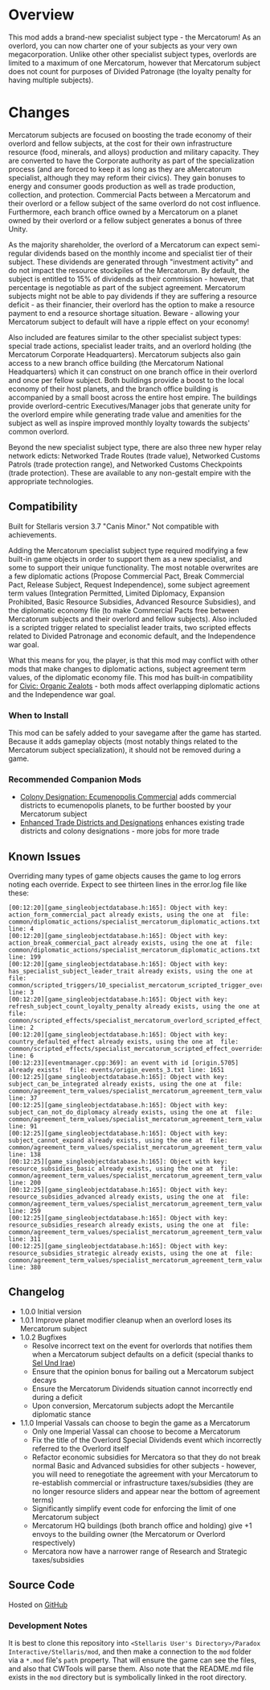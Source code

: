 # Overview

This mod adds a brand-new specialist subject type - the Mercatorum! As an overlord, you can now charter one of your subjects as your very own megacorporation. Unlike other other specialist subject types, overlords are limited to a maximum of one Mercatorum, however that Mercatorum subject does not count for purposes of Divided Patronage (the loyalty penalty for having multiple subjects).

# Changes

Mercatorum subjects are focused on boosting the trade economy of their overlord and fellow subjects, at the cost for their own infrastructure resource (food, minerals, and alloys) production and military capacity. They are converted to have the Corporate authority as part of the specialization process (and are forced to keep it as long as they are aMercatorum specialist, although they may reform their civics). They gain bonuses to energy and consumer goods production as well as trade production, collection, and protection. Commercial Pacts between a Mercatorum and their overlord or a fellow subject of the same overlord do not cost influence. Furthermore, each branch office owned by a Mercatorum on a planet owned by their overlord or a fellow subject generates a bonus of three Unity.

As the majority shareholder, the overlord of a Mercatorum can expect semi-regular dividends based on the monthly income and specialist tier of their subject. These dividends are generated through "investment activity" and do not impact the resource stockpiles of the Mercatorum. By default, the subject is entitled to 15% of dividends as their commission - however, that percentage is negotiable as part of the subject agreement. Mercatorum subjects might not be able to pay dividends if they are suffering a resource deficit - as their financier, their overlord has the option to make a resource payment to end a resource shortage situation. Beware - allowing your Mercatorum subject to default will have a ripple effect on your economy!

Also included are features similar to the other specialist subject types: special trade actions, specialist leader traits, and an overlord holding (the Mercatorum Corporate Headquarters). Mercatorum subjects also gain access to a new branch office building (the Mercatorum National Headquarters) which it can construct on one branch office in their overlord and once per fellow subject. Both buildings provide a boost to the local economy of their host planets, and the branch office building is accompanied by a small boost across the entire host empire. The buildings provide overlord-centric Executives/Manager jobs that generate unity for the overlord empire while generating trade value and amenities for the subject as well as inspire improved monthly loyalty towards the subjects' common overlord.

Beyond the new specialist subject type, there are also three new hyper relay network edicts: Networked Trade Routes (trade value), Networked Customs Patrols (trade protection range), and Networked Customs Checkpoints (trade protection). These are available to any non-gestalt empire with the appropriate technologies.

## Compatibility

Built for Stellaris version 3.7 "Canis Minor." Not compatible with achievements.

Adding the Mercatorum specialist subject type required modifying a few built-in game objects in order to support them as a new specialist, and some to support their unique functionality. The most notable overwrites are a few diplomatic actions (Propose Commercial Pact, Break Commercial Pact, Release Subject, Request Independence), some subject agreement term values (Integration Permitted, Limited Diplomacy, Expansion Prohibited, Basic Resource Subsidies, Advanced Resource Subsidies), and the diplomatic economy file (to make Commercial Pacts free between Mercatorum subjects and their overlord and fellow subjects). Also included is a scripted trigger related to specialist leader traits, two scripted effects related to Divided Patronage and economic default, and the Independence war goal.

What this means for you, the player, is that this mod may conflict with other mods that make changes to diplomatic actions, subject agreement term values, of the diplomatic economy file. This mod has built-in compatibility for [Civic: Organic Zealots](https://steamcommunity.com/sharedfiles/filedetails/?id=2920668465) - both mods affect overlapping diplomatic actions and the Independence war goal.

### When to Install

This mod can be safely added to your savegame after the game has started. Because it adds gameplay objects (most notably things related to the Mercatorum subject specialization), it should not be removed during a game.

### Recommended Companion Mods

* [Colony Designation: Ecumenopolis Commercial](https://steamcommunity.com/sharedfiles/filedetails/?id=2597129991) adds commercial districts to ecumenopolis planets, to be further boosted by your Mercatorum subject
* [Enhanced Trade Districts and Designations](https://steamcommunity.com/sharedfiles/filedetails/?id=2641081470) enhances existing trade districts and colony designations - more jobs for more trade

## Known Issues

Overriding many types of game objects causes the game to log errors noting each override. Expect to see thirteen lines in the error.log file like these:

```
[00:12:20][game_singleobjectdatabase.h:165]: Object with key: action_form_commercial_pact already exists, using the one at  file: common/diplomatic_actions/specialist_mercatorum_diplomatic_actions.txt line: 4
[00:12:20][game_singleobjectdatabase.h:165]: Object with key: action_break_commercial_pact already exists, using the one at  file: common/diplomatic_actions/specialist_mercatorum_diplomatic_actions.txt line: 199
[00:12:20][game_singleobjectdatabase.h:165]: Object with key: has_specialist_subject_leader_trait already exists, using the one at  file: common/scripted_triggers/10_specialist_mercatorum_scripted_trigger_overrides.txt line: 3
[00:12:20][game_singleobjectdatabase.h:165]: Object with key: refresh_subject_count_loyalty_penalty already exists, using the one at  file: common/scripted_effects/specialist_mercatorum_overlord_scripted_effect_overrides.txt line: 2
[00:12:20][game_singleobjectdatabase.h:165]: Object with key: country_defaulted_effect already exists, using the one at  file: common/scripted_effects/specialist_mercatorum_scripted_effect_overrides.txt line: 6
[00:12:23][eventmanager.cpp:369]: an event with id [origin.5705] already exists!  file: events/origin_events_3.txt line: 1651
[00:12:25][game_singleobjectdatabase.h:165]: Object with key: subject_can_be_integrated already exists, using the one at  file: common/agreement_term_values/specialist_mercatorum_agreement_term_value_overrides.txt line: 37
[00:12:25][game_singleobjectdatabase.h:165]: Object with key: subject_can_not_do_diplomacy already exists, using the one at  file: common/agreement_term_values/specialist_mercatorum_agreement_term_value_overrides.txt line: 91
[00:12:25][game_singleobjectdatabase.h:165]: Object with key: subject_cannot_expand already exists, using the one at  file: common/agreement_term_values/specialist_mercatorum_agreement_term_value_overrides.txt line: 138
[00:12:25][game_singleobjectdatabase.h:165]: Object with key: resource_subsidies_basic already exists, using the one at  file: common/agreement_term_values/specialist_mercatorum_agreement_term_value_overrides.txt line: 200
[00:12:25][game_singleobjectdatabase.h:165]: Object with key: resource_subsidies_advanced already exists, using the one at  file: common/agreement_term_values/specialist_mercatorum_agreement_term_value_overrides.txt line: 259
[00:12:25][game_singleobjectdatabase.h:165]: Object with key: resource_subsidies_research already exists, using the one at  file: common/agreement_term_values/specialist_mercatorum_agreement_term_value_overrides.txt line: 311
[00:12:25][game_singleobjectdatabase.h:165]: Object with key: resource_subsidies_strategic already exists, using the one at  file: common/agreement_term_values/specialist_mercatorum_agreement_term_value_overrides.txt line: 380
```

## Changelog

* 1.0.0 Initial version
* 1.0.1 Improve planet modifier cleanup when an overlord loses its Mercatorum subject
* 1.0.2 Bugfixes
    * Resolve incorrect text on the event for overlords that notifies them when a Mercatorum subject defaults on a deficit (special thanks to [Sel Und Irae](https://steamcommunity.com/profiles/76561198202023932))
    * Ensure that the opinion bonus for bailing out a Mercatorum subject decays
    * Ensure the Mercatorum Dividends situation cannot incorrectly end during a deficit
    * Upon conversion, Mercatorum subjects adopt the Mercantile diplomatic stance
* 1.1.0 Imperial Vassals can choose to begin the game as a Mercatorum
    * Only one Imperial Vassal can choose to become a Mercatorum
    * Fix the title of the Overlord Special Dividends event which incorrectly referred to the Overlord itself
    * Refactor economic subsidies for Mercatora so that they do not break normal Basic and Advanced subsidies for other subjects - however, you will need to renegotiate the agreement with your Mercatorum to re-establish commercial or infrastructure taxes/subsidies (they are no longer resource sliders and appear near the bottom of agreement terms)
    * Significantly simplify event code for enforcing the limit of one Mercatorum subject
    * Mercatorum HQ buildings (both branch office and holding) give +1 envoys to the building owner (the Mercatorum or Overlord respectively)
    * Mercatora now have a narrower range of Research and Strategic taxes/subsidies

## Source Code

Hosted on [GitHub](https://github.com/corsairmarks/specialist_mercatorum)

### Development Notes

It is best to clone this repository into `<Stellaris User's Directory>/Paradox Interactive/Stellaris/mod`, and then make a connection to the `mod` folder via a `*.mod` file's `path` property. That will ensure the game can see the files, and also that CWTools will parse them. Also note that the README.md file exists in the `mod` directory but is symbolically linked in the root directory.